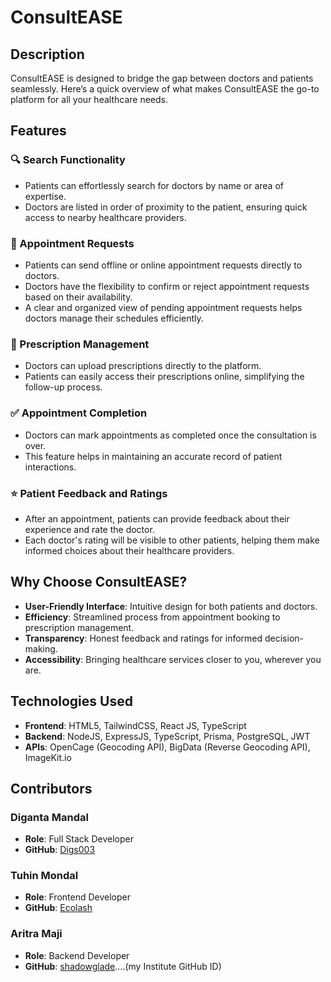 # ConsultEASE

## Description
ConsultEASE is designed to bridge the gap between doctors and patients seamlessly. Here’s a quick overview of what makes ConsultEASE the go-to platform for all your healthcare needs.

## Features

### 🔍 Search Functionality
- Patients can effortlessly search for doctors by name or area of expertise.
- Doctors are listed in order of proximity to the patient, ensuring quick access to nearby healthcare providers.

### 📅 Appointment Requests
- Patients can send offline or online appointment requests directly to doctors.
- Doctors have the flexibility to confirm or reject appointment requests based on their availability.
- A clear and organized view of pending appointment requests helps doctors manage their schedules efficiently.

### 📄 Prescription Management
- Doctors can upload prescriptions directly to the platform.
- Patients can easily access their prescriptions online, simplifying the follow-up process.

### ✅ Appointment Completion
- Doctors can mark appointments as completed once the consultation is over.
- This feature helps in maintaining an accurate record of patient interactions.

### ⭐ Patient Feedback and Ratings
- After an appointment, patients can provide feedback about their experience and rate the doctor.
- Each doctor's rating will be visible to other patients, helping them make informed choices about their healthcare providers.

## Why Choose ConsultEASE?
- **User-Friendly Interface**: Intuitive design for both patients and doctors.
- **Efficiency**: Streamlined process from appointment booking to prescription management.
- **Transparency**: Honest feedback and ratings for informed decision-making.
- **Accessibility**: Bringing healthcare services closer to you, wherever you are.

## Technologies Used
- **Frontend**: HTML5, TailwindCSS, React JS, TypeScript
- **Backend**: NodeJS, ExpressJS, TypeScript, Prisma, PostgreSQL, JWT
- **APIs**: OpenCage (Geocoding API), BigData (Reverse Geocoding API), ImageKit.io

## Contributors

### Diganta Mandal
- **Role**: Full Stack Developer
- **GitHub**: [Digs003](https://github.com/Digs003)

### Tuhin Mondal
- **Role**: Frontend Developer
- **GitHub**: [Ecolash](https://github.com/Ecolash)

### Aritra Maji
- **Role**: Backend Developer
- **GitHub**: [shadowglade](https://github.com/shadowglade)....(my Institute GitHub ID)

